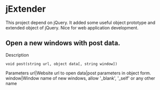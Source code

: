 # jExtender
This project depend on jQuery. It added some useful object prototype and extended object of jQuery. Nice for web application development.

## Open a new windows with post data.
Description
```
void post(string url, object data[, string window])
```
Parameters
url|Website url to open
data|post parameters in object form.
window|Window name of new windows, allow '_blank', '_self' or any other name
  
  
